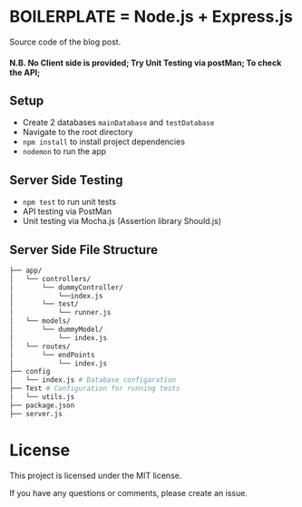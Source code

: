 

# BOILERPLATE = Node.js + Express.js 
Source code of the blog post.

#### N.B. No Client side is provided; Try Unit Testing via postMan; To check the API;

## Setup
- Create 2 databases `mainDatabase` and `testDatabase`
- Navigate to the root directory
- `npm install` to install project dependencies
- `nodemon` to run the app

## Server Side Testing
- `npm test` to run unit tests
- API testing via PostMan
- Unit testing via Mocha.js (Assertion library Should.js)

## Server Side File Structure
```bash
├── app/
│   └── controllers/
│       └── dummyController/
│           └──index.js
│       └── test/
│           └── runner.js
│   └── models/
│       └── dummyModel/
│           └── index.js
│   └── routes/
│       └── endPoints
│           └── index.js
├── config
│   └── index.js # Database configaration
├── Test # Configuration for running tests
│   └── utils.js
├── package.json
├── server.js
 ```

# License
This project is licensed under the MIT license.

If you have any questions or comments, please create an issue.